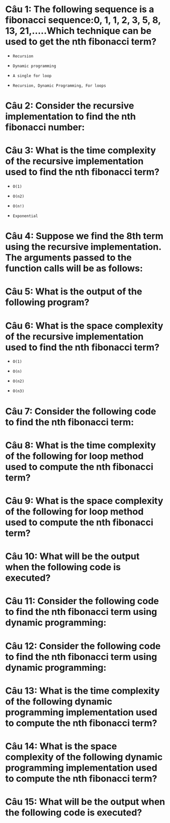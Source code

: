 # Câu 1: The following sequence is a fibonacci sequence:0, 1, 1, 2, 3, 5, 8, 13, 21,…..Which technique can be used to get the nth fibonacci term?

- ```
  Recursion
  ```

- ```
  Dynamic programming
  ```

- ```
  A single for loop
  ```

* ```
  Recursion, Dynamic Programming, For loops
  ```

# Câu 2: Consider the recursive implementation to find the nth fibonacci number:

# Câu 3: What is the time complexity of the recursive implementation used to find the nth fibonacci term?

- ```
  O(1)
  ```

- ```
  O(n2)
  ```

- ```
  O(n!)
  ```

* ```
  Exponential
  ```

# Câu 4: Suppose we find the 8th term using the recursive implementation. The arguments passed to the function calls will be as follows:

# Câu 5: What is the output of the following program?

# Câu 6: What is the space complexity of the recursive implementation used to find the nth fibonacci term?

* ```
  O(1)
  ```

- ```
  O(n)
  ```

- ```
  O(n2)
  ```

- ```
  O(n3)
  ```

# Câu 7: Consider the following code to find the nth fibonacci term:

# Câu 8: What is the time complexity of the following for loop method used to compute the nth fibonacci term?

# Câu 9: What is the space complexity of the following for loop method used to compute the nth fibonacci term?

# Câu 10: What will be the output when the following code is executed?

# Câu 11: Consider the following code to find the nth fibonacci term using dynamic programming:

# Câu 12: Consider the following code to find the nth fibonacci term using dynamic programming:

# Câu 13: What is the time complexity of the following dynamic programming implementation used to compute the nth fibonacci term?

# Câu 14: What is the space complexity of the following dynamic programming implementation used to compute the nth fibonacci term?

# Câu 15: What will be the output when the following code is executed?

